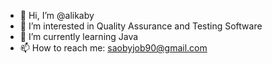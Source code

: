 - 👋 Hi, I’m @alikaby
- 👀 I’m interested in Quality Assurance and Testing Software 
- 🌱 I’m currently learning Java
- 📫 How to reach me: saobyjob90@gmail.com

<!---
alikaby/alikaby is a ✨ special ✨ repository because its `README.md` (this file) appears on your GitHub profile.
You can click the Preview link to take a look at your changes.
--->
